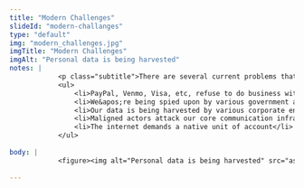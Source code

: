 ```yaml
--- 
title: "Modern Challenges"
slideId: "modern-challanges"
type: "default"
img: "modern_challenges.jpg"
imgTitle: "Modern Challenges"
imgAlt: "Personal data is being harvested"
notes: | 
            <p class="subtitle">There are several current problems that blockchains can help solve.</p>
            <ul>
                <li>PayPal, Venmo, Visa, etc, refuse to do business with certain segments of society</li>
                <li>We&apos;re being spied upon by various government agencies</li>
                <li>Our data is being harvested by various corporate entities</li>
                <li>Maligned actors attack our core communication infrastructure</li>
                <li>The internet demands a native unit of account</li>
            </ul>
        
body: | 
            <figure><img alt="Personal data is being harvested" src="assets/img/modern_challenges.jpg" title="Modern Challenges"></figure>
        
---
```

